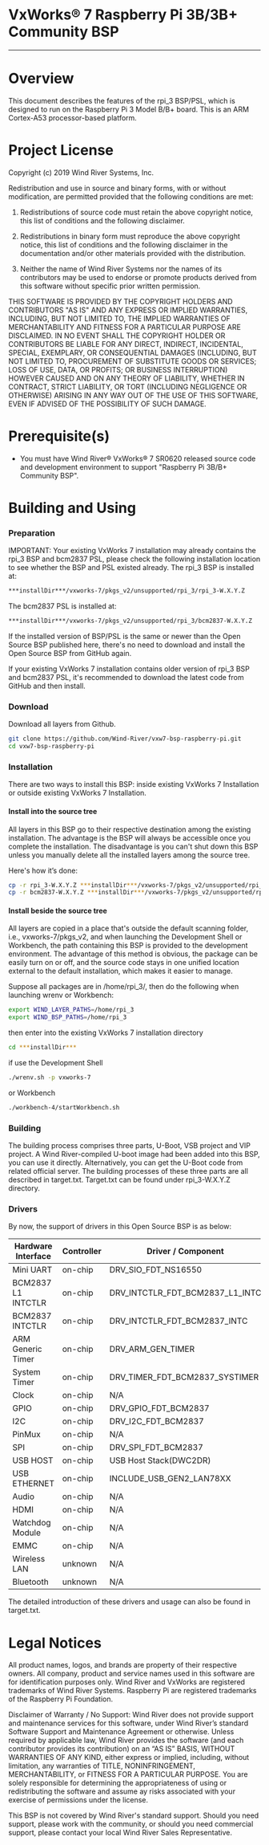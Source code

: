 VxWorks® 7 Raspberry Pi 3B/3B+ Community BSP
===
---

# Overview

This document describes the features of the rpi_3 BSP/PSL, which is designed
to run on the Raspberry Pi 3 Model B/B+ board. This is an ARM Cortex-A53
processor-based platform.

# Project License

Copyright (c) 2019 Wind River Systems, Inc.

Redistribution and use in source and binary forms, with or without
modification, are permitted provided that the following conditions are met:

1) Redistributions of source code must retain the above copyright notice,
this list of conditions and the following disclaimer.

2) Redistributions in binary form must reproduce the above copyright notice,
this list of conditions and the following disclaimer in the documentation
and/or other materials provided with the distribution.

3) Neither the name of Wind River Systems nor the names of its contributors
may be used to endorse or promote products derived from this software without
specific prior written permission.

THIS SOFTWARE IS PROVIDED BY THE COPYRIGHT HOLDERS AND CONTRIBUTORS "AS IS"
AND ANY EXPRESS OR IMPLIED WARRANTIES, INCLUDING, BUT NOT LIMITED TO, THE
IMPLIED WARRANTIES OF MERCHANTABILITY AND FITNESS FOR A PARTICULAR PURPOSE
ARE DISCLAIMED. IN NO EVENT SHALL THE COPYRIGHT HOLDER OR CONTRIBUTORS BE
LIABLE FOR ANY DIRECT, INDIRECT, INCIDENTAL, SPECIAL, EXEMPLARY, OR
CONSEQUENTIAL DAMAGES (INCLUDING, BUT NOT LIMITED TO, PROCUREMENT OF
SUBSTITUTE GOODS OR SERVICES; LOSS OF USE, DATA, OR PROFITS; OR BUSINESS
INTERRUPTION) HOWEVER CAUSED AND ON ANY THEORY OF LIABILITY, WHETHER IN
CONTRACT, STRICT LIABILITY, OR TORT (INCLUDING NEGLIGENCE OR OTHERWISE)
ARISING IN ANY WAY OUT OF THE USE OF THIS SOFTWARE, EVEN IF ADVISED OF THE
POSSIBILITY OF SUCH DAMAGE.

# Prerequisite(s)

* You must have Wind River® VxWorks® 7 SR0620 released source code and
  development environment to support "Raspberry Pi 3B/B+ Community BSP".

# Building and Using

### Preparation

IMPORTANT: Your existing VxWorks 7 installation may already contains the rpi_3 BSP 
and bcm2837 PSL, please check the following installation location to see whether the 
BSP and PSL existed already. 
The rpi_3 BSP is installed at:
```Bash
***installDir***/vxworks-7/pkgs_v2/unsupported/rpi_3/rpi_3-W.X.Y.Z
```
The bcm2837 PSL is installed at:
```Bash
***installDir***/vxworks-7/pkgs_v2/unsupported/rpi_3/bcm2837-W.X.Y.Z
```
If the installed version of BSP/PSL is the same or newer than the Open Source BSP 
published here, there's no need to download and install the Open Source BSP from 
GitHub again.

If your existing VxWorks 7 installation contains older version of rpi_3 BSP and 
bcm2837 PSL, it's recommended to download the latest code from GitHub and then 
install.

### Download

Download all layers from Github.
```Bash
git clone https://github.com/Wind-River/vxw7-bsp-raspberry-pi.git
cd vxw7-bsp-raspberry-pi
```

### Installation

There are two ways to install this BSP: inside existing VxWorks 7 Installation or outside
existing VxWorks 7 Installation.

#### Install into the source tree

All layers in this BSP go to their respective destination among the existing installation. 
The advantage is the BSP will always be accessible once you complete the installation. The 
disadvantage is you can't shut down this BSP unless you manually delete all the installed 
layers among the source tree.

Here's how it’s done:

```Bash
cp -r rpi_3-W.X.Y.Z ***installDir***/vxworks-7/pkgs_v2/unsupported/rpi_3/
cp -r bcm2837-W.X.Y.Z ***installDir***/vxworks-7/pkgs_v2/unsupported/rpi_3/
```

#### Install beside the source tree

All layers are copied in a place that's outside the default scanning folder, i.e., 
vxworks-7/pkgs_v2, and when launching the Development Shell or Workbench, the path containing 
this BSP is provided to the development environment. The advantage of this method is obvious, 
the package can be easily turn on or off, and the source code stays in one unified location 
external to the default installation, which makes it easier to manage.

Suppose all packages are in /home/rpi_3/, then do the following when launching wrenv
or Workbench:

```Bash
export WIND_LAYER_PATHS=/home/rpi_3
export WIND_BSP_PATHS=/home/rpi_3
```
then enter into the existing VxWorks 7 installation directory
```Bash
cd ***installDir***
```
if use the Development Shell
```Bash
./wrenv.sh -p vxworks-7
```
or Workbench
```Bash
./workbench-4/startWorkbench.sh
```

### Building

The building process comprises three parts, U-Boot, VSB project and VIP project.
A Wind River-compiled U-boot image had been added into this BSP, you can use it 
directly. Alternatively, you can get the U-Boot code from related official server. 
The building processes of these three parts are all described in target.txt. Target.txt 
can be found under rpi_3-W.X.Y.Z directory.

### Drivers

By now, the support of drivers in this Open Source BSP is as below:

| Hardware Interface | Controller | Driver / Component              | Status      |
| ------------------ | ---------- | ------------------------------- | ----------- |
| Mini UART          | on-chip    | DRV_SIO_FDT_NS16550             | SUPPORTED   |
| BCM2837 L1 INTCTLR | on-chip    | DRV_INTCTLR_FDT_BCM2837_L1_INTC | SUPPORTED   |
| BCM2837 INTCTLR    | on-chip    | DRV_INTCTLR_FDT_BCM2837_INTC    | SUPPORTED   |
| ARM Generic Timer  | on-chip    | DRV_ARM_GEN_TIMER               | SUPPORTED   |
| System Timer       | on-chip    | DRV_TIMER_FDT_BCM2837_SYSTIMER  | SUPPORTED   |
| Clock              | on-chip    | N/A                             | UNSUPPORTED |
| GPIO               | on-chip    | DRV_GPIO_FDT_BCM2837            | SUPPORTED   |
| I2C                | on-chip    | DRV_I2C_FDT_BCM2837             | SUPPORTED   |
| PinMux             | on-chip    | N/A                             | UNSUPPORTED |
| SPI                | on-chip    | DRV_SPI_FDT_BCM2837             | SUPPORTED   |
| USB HOST           | on-chip    | USB Host Stack(DWC2DR)          | SUPPORTED   |
| USB ETHERNET       | on-chip    | INCLUDE_USB_GEN2_LAN78XX        | SUPPORTED   |
| Audio              | on-chip    | N/A                             | UNSUPPORTED |
| HDMI               | on-chip    | N/A                             | UNSUPPORTED |
| Watchdog Module    | on-chip    | N/A                             | UNSUPPORTED |
| EMMC               | on-chip    | N/A                             | UNSUPPORTED |
| Wireless LAN       | unknown    | N/A                             | UNSUPPORTED |
| Bluetooth          | unknown    | N/A                             | UNSUPPORTED |

The detailed introduction of these drivers and usage can also be found in target.txt.

# Legal Notices

All product names, logos, and brands are property of their respective owners. All company, product 
and service names used in this software are for identification purposes only. Wind River and VxWorks 
are registered trademarks of Wind River Systems. Raspberry Pi are registered trademarks of the 
Raspberry Pi Foundation.

Disclaimer of Warranty / No Support: Wind River does not provide support and maintenance services 
for this software, under Wind River’s standard Software Support and Maintenance Agreement or otherwise. 
Unless required by applicable law, Wind River provides the software (and each contributor provides its 
contribution) on an “AS IS” BASIS, WITHOUT WARRANTIES OF ANY KIND, either express or implied, including, 
without limitation, any warranties of TITLE, NONINFRINGEMENT, MERCHANTABILITY, or FITNESS FOR A PARTICULAR 
PURPOSE. You are solely responsible for determining the appropriateness of using or redistributing the 
software and assume ay risks associated with your exercise of permissions under the license.

This BSP is not covered by Wind River's standard support. Should you need support, please work with 
the community, or should you need commercial support, please contact your local Wind River Sales Representative.
